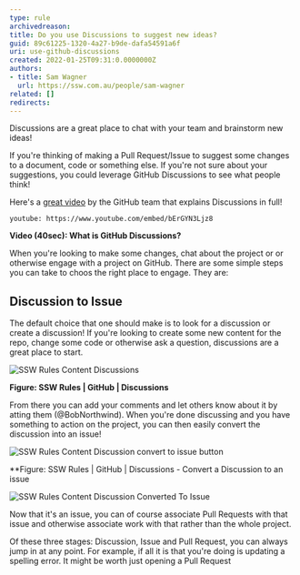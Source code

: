 ```yaml
---
type: rule
archivedreason: 
title: Do you use Discussions to suggest new ideas?
guid: 89c61225-1320-4a27-b9de-dafa54591a6f
uri: use-github-discussions
created: 2022-01-25T09:31:0.0000000Z
authors:
- title: Sam Wagner
  url: https://ssw.com.au/people/sam-wagner
related: []
redirects:
---
```


Discussions are a great place to chat with your team and brainstorm new ideas!

If you're thinking of making a Pull Request/Issue to suggest some changes to a document, code or something else. If you're not sure about your suggestions, you could leverage GitHub Discussions to see what people think!

Here's a [great video](https://www.youtube.com/watch?v=bErGYN3Ljz8) by the GitHub team that explains Discussions in full!

`youtube: https://www.youtube.com/embed/bErGYN3Ljz8`

**Video (40sec): What is GitHub Discussions?**

<!--endintro-->

When you're looking to make some changes, chat about the project or or otherwise engage with a project on GitHub. There are some simple steps you can take to choos the right place to engage. They are:

## Discussion to Issue

The default choice that one should make is to look for a discussion or create a discussion! If you're looking to create some new content for the repo, change some code or otherwise ask a question, discussions are a great place to start.

![SSW Rules Content Discussions](https://user-images.githubusercontent.com/66365977/214453285-b074f967-a637-4968-bd0d-ce79198f8bc3.png)

**Figure: SSW Rules | GitHub | Discussions**

From there you can add your comments and let others know about it by atting them (@BobNorthwind). When you're done discussing and you have something to action on the project, you can then easily convert the discussion into an issue!

![SSW Rules Content Discussion convert to issue button](https://user-images.githubusercontent.com/66365977/214461325-7bd47032-3b8f-4e1c-96f4-63b7ee02a64d.png)

**Figure: SSW Rules | GitHub | Discussions - Convert a Discussion to an issue

![SSW Rules Content Discussion Converted To Issue](https://user-images.githubusercontent.com/66365977/214463615-2b27e427-93a9-4d49-ab2b-bdb06859c816.png)


Now that it's an issue, you can of course associate Pull Requests with that issue and otherwise associate work with that rather than the whole project.

Of these three stages: Discussion, Issue and Pull Request, you can always jump in at any point. For example, if all it is that you're doing is updating a spelling error. It might be worth just opening a Pull Request
